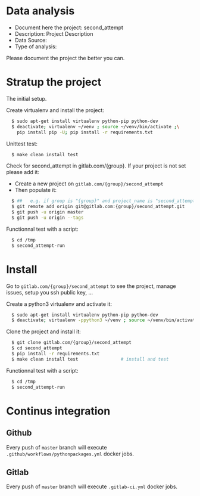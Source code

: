 # Data analysis
- Document here the project: second_attempt
- Description: Project Description
- Data Source:
- Type of analysis:

Please document the project the better you can.

# Stratup the project

The initial setup.

Create virtualenv and install the project:
```bash
  $ sudo apt-get install virtualenv python-pip python-dev
  $ deactivate; virtualenv ~/venv ; source ~/venv/bin/activate ;\
    pip install pip -U; pip install -r requirements.txt
```

Unittest test:
```bash
  $ make clean install test
```

Check for second_attempt in gitlab.com/{group}.
If your project is not set please add it:

- Create a new project on `gitlab.com/{group}/second_attempt`
- Then populate it:

```bash
  $ ##   e.g. if group is "{group}" and project_name is "second_attempt"
  $ git remote add origin git@gitlab.com:{group}/second_attempt.git
  $ git push -u origin master
  $ git push -u origin --tags
```

Functionnal test with a script:
```bash
  $ cd /tmp
  $ second_attempt-run
```
# Install
Go to `gitlab.com/{group}/second_attempt` to see the project, manage issues,
setup you ssh public key, ...

Create a python3 virtualenv and activate it:
```bash
  $ sudo apt-get install virtualenv python-pip python-dev
  $ deactivate; virtualenv -ppython3 ~/venv ; source ~/venv/bin/activate
```

Clone the project and install it:
```bash
  $ git clone gitlab.com/{group}/second_attempt
  $ cd second_attempt
  $ pip install -r requirements.txt
  $ make clean install test                # install and test
```
Functionnal test with a script:
```bash
  $ cd /tmp
  $ second_attempt-run
``` 

# Continus integration
## Github 
Every push of `master` branch will execute `.github/workflows/pythonpackages.yml` docker jobs.
## Gitlab
Every push of `master` branch will execute `.gitlab-ci.yml` docker jobs.
